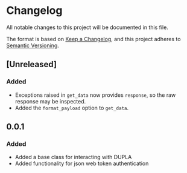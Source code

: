 # Changelog

All notable changes to this project will be documented in this file.

The format is based on [Keep a Changelog](https://keepachangelog.com/en/1.0.0/),
and this project adheres to [Semantic Versioning](https://semver.org/spec/v2.0.0.html).

## [Unreleased]

### Added
- Exceptions raised in `get_data` now provides `response`, so the raw
  response may be inspected.
- Added the `format_payload` option to `get_data`.
## 0.0.1

### Added
- Added a base class for interacting with DUPLA
- Added functionality for json web token authentication
